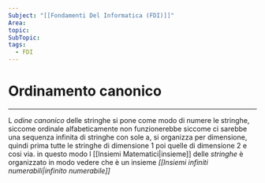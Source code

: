 ```yaml
---
Subject: "[[Fondamenti Del Informatica (FDI)]]"
Area: 
topic: 
SubTopic: 
tags:
  - FDI
---
```


# Ordinamento canonico
---
L _odine canonico_ delle stringhe si pone come modo di numere le stringhe, siccome ordinale alfabeticamente non funzionerebbe siccome ci sarebbe una sequenza infinita di stringhe con sole a, si organizza per dimensione, quindi prima tutte le stringhe di dimensione 1 poi quelle di dimensione 2 e cosi via. in questo modo l [[Insiemi Matematici|insieme]] delle _stringhe_ è organizzato in modo vedere che è un insieme _[[Insiemi infiniti numerabili|infinito numerabile]]_


